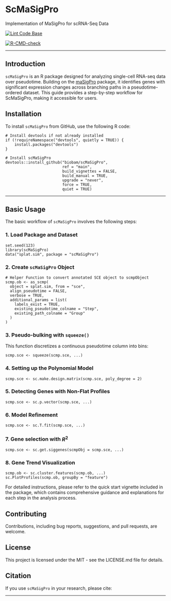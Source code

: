# ScMaSigPro

Implementation of MaSigPro for scRNA-Seq Data

[![Lint Code Base](https://github.com/spriyansh/scMaSigPro/actions/workflows/super-linter.yml/badge.svg)](https://github.com/spriyansh/scMaSigPro/actions/workflows/super-linter.yml) 

[![R-CMD-check](https://github.com/spriyansh/scMaSigPro/actions/workflows/r.yml/badge.svg)](https://github.com/spriyansh/scMaSigPro/actions/workflows/r.yml)

---

## Introduction

`scMaSigPro` is an R package designed for analyzing single-cell RNA-seq data over pseudotime. Building on the [maSigPro](https://www.bioconductor.org/packages/release/bioc/html/maSigPro.html) package, it identifies genes with significant expression changes across branching paths in a pseudotime-ordered dataset. This guide provides a step-by-step workflow for ScMaSigPro, making it accessible for users.

## Installation
To install `scMaSigPro` from GitHub, use the following R code:

```
# Install devtools if not already installed
if (!requireNamespace("devtools", quietly = TRUE)) {
    install.packages("devtools")
}

# Install scMaSigPro
devtools::install_github("biobam/scMaSigPro",
                         ref = "main",
                         build_vignettes = FALSE,
                         build_manual = TRUE,
                         upgrade = "never",
                         force = TRUE,
                         quiet = TRUE)
```

---

## Basic Usage
The basic workflow of `scMaSigPro` involves the following steps:

### 1. Load Package and Dataset
```
set.seed(123)
library(scMaSigPro)
data("splat.sim", package = "scMaSigPro")
```

### 2. Create `scMaSigPro` Object

```
# Helper Function to convert annotated SCE object to scmpObject
scmp.ob <- as_scmp(
  object = splat.sim, from = "sce",
  align_pseudotime = FALSE,
  verbose = TRUE,
  additional_params = list(
    labels_exist = TRUE,
    existing_pseudotime_colname = "Step",
    existing_path_colname = "Group"
  )
)
```

### 3. Pseudo-bulking with `squeeze()`

This function discretizes a continuous pseudotime column into bins:

```
scmp.sce <- squeeze(scmp.sce, ...)
```

### 4. Setting up the Polynomial Model

```
scmp.sce <- sc.make.design.matrix(scmp.sce, poly_degree = 2)
```

### 5. Detecting Genes with Non-Flat Profiles

```
scmp.sce <- sc.p.vector(scmp.sce, ...)
```

### 6. Model Refinement

```
scmp.sce <- sc.T.fit(scmp.sce, ...)
```

### 7. Gene selection with $R^2$

```
scmp.sce <- sc.get.siggenes(scmpObj = scmp.sce, ...)
```

### 8. Gene Trend Visualization

```
scmp.ob <- sc.cluster.features(scmp.ob, ...)
sc.PlotProfiles(scmp.ob, groupBy = "feature")
```

For detailed instructions, please refer to the quick start vignette included in the package, which contains comprehensive guidance and explanations for each step in the analysis process.

## Contributing
Contributions, including bug reports, suggestions, and pull requests, are welcome.


## License
This project is licensed under the MIT - see the LICENSE.md file for details.

## Citation
If you use `scMaSigPro` in your research, please cite:

---

